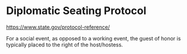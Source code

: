 # Diplomatic Seating Protocol

https://www.state.gov/protocol-reference/

For a social event, as opposed to a working event, the guest of honor is typically placed to the right of the host/hostess. 